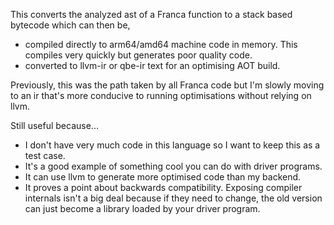 This converts the analyzed ast of a Franca function to a stack based bytecode which can then be,

- compiled directly to arm64/amd64 machine code in memory. This compiles very quickly but generates poor quality code.
- converted to llvm-ir or qbe-ir text for an optimising AOT build.

Previously, this was the path taken by all Franca code but I'm slowly moving to an ir that's more conducive to running optimisations without relying on llvm.

Still useful because...

- I don't have very much code in this language so I want to keep this as a test case.
- It's a good example of something cool you can do with driver programs.
- It can use llvm to generate more optimised code than my backend.
- It proves a point about backwards compatibility.
  Exposing compiler internals isn't a big deal because if they need to change,
  the old version can just become a library loaded by your driver program.
